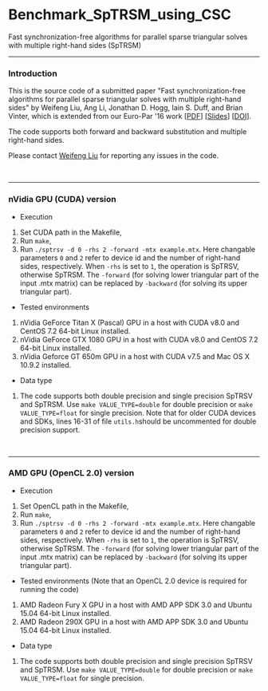 # Benchmark_SpTRSM_using_CSC
Fast synchronization-free algorithms for parallel sparse triangular solves with multiple right-hand sides (SpTRSM)
<br><hr>
<h3>Introduction</h3>

This is the source code of a submitted paper "Fast synchronization-free algorithms for parallel sparse triangular solves with multiple right-hand sides" by Weifeng Liu, Ang Li, Jonathan D. Hogg, Iain S. Duff, and Brian Vinter, which is extended from our Euro-Par '16 work [[PDF](http://www.nbi.dk/~weifeng/papers/sptrsv_liu_europar16.pdf)] [[Slides](http://www.nbi.dk/~weifeng/slides/sptrsv_liu_europar16_slides.pdf)] [[DOI](http://dx.doi.org/10.1007/978-3-319-43659-3_45)].

The code supports both forward and backward substitution and multiple right-hand sides.

Please contact [Weifeng Liu](http://www.nbi.dk/~weifeng/) for reporting any issues in the code.

<br><hr>
<h3>nVidia GPU (CUDA) version</h3>

- Execution

1. Set CUDA path in the Makefile,
2. Run ``make``,
3. Run ``./sptrsv -d 0 -rhs 2 -forward -mtx example.mtx``. Here changable parameters `0` and `2` refer to device id and the number of right-hand sides, respectively. When `-rhs` is set to `1`, the operation is SpTRSV, otherwise SpTRSM. The `-forward` (for solving lower triangular part of the input .mtx matrix) can be replaced by `-backward` (for solving its upper triangular part).

- Tested environments

1. nVidia GeForce Titan X (Pascal) GPU in a host with CUDA v8.0 and CentOS 7.2 64-bit Linux installed.
2. nVidia GeForce GTX 1080 GPU in a host with CUDA v8.0 and CentOS 7.2 64-bit Linux installed.
3. nVidia Geforce GT 650m GPU in a host with CUDA v7.5 and Mac OS X 10.9.2 installed.

- Data type

1. The code supports both double precision and single precision SpTRSV and SpTRSM. Use ``make VALUE_TYPE=double`` for double precision or ``make VALUE_TYPE=float`` for single precision. Note that for older CUDA devices and SDKs, lines 16-31 of file `utils.h`should be uncommented for double precision support.

<br><hr>
<h3>AMD GPU (OpenCL 2.0) version</h3>

- Execution

1. Set OpenCL path in the Makefile,
2. Run ``make``,
3. Run ``./sptrsv -d 0 -rhs 2 -forward -mtx example.mtx``. Here changable parameters `0` and `2` refer to device id and the number of right-hand sides, respectively. When `-rhs` is set to `1`, the operation is SpTRSV, otherwise SpTRSM. The `-forward` (for solving lower triangular part of the input .mtx matrix) can be replaced by `-backward` (for solving its upper triangular part).

- Tested environments (Note that an OpenCL 2.0 device is required for running the code)

1. AMD Radeon Fury X GPU in a host with AMD APP SDK 3.0 and Ubuntu 15.04 64-bit Linux installed.
2. AMD Radeon 290X GPU in a host with AMD APP SDK 3.0 and Ubuntu 15.04 64-bit Linux installed.

- Data type

1. The code supports both double precision and single precision SpTRSV and SpTRSM. Use ``make VALUE_TYPE=double`` for double precision or ``make VALUE_TYPE=float`` for single precision. 
